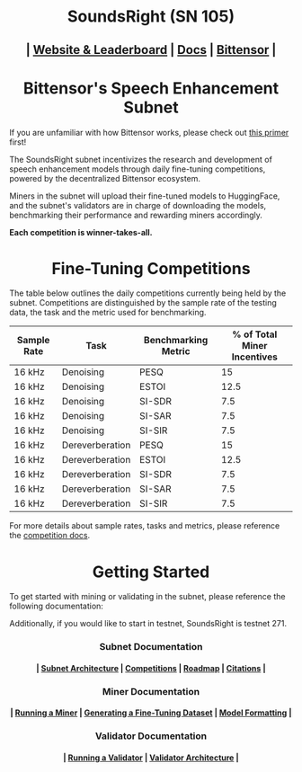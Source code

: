 <h1 align="center">SoundsRight (SN 105)</h1>
<h2 align="center">| <a href="https://soundsright.ai">Website & Leaderboard</a> | <a href="https://docs.soundsright.ai">Docs</a> | <a href="https://bittensor.com/">Bittensor</a> |</h2>

<h1 align="center">Bittensor's Speech Enhancement Subnet</h1>

If you are unfamiliar with how Bittensor works, please check out [this primer](https://docs.bittensor.com/learn/bittensor-building-blocks) first!

The SoundsRight subnet incentivizes the research and development of speech enhancement models through daily fine-tuning competitions, powered by the decentralized Bittensor ecosystem. 

Miners in the subnet will upload their fine-tuned models to HuggingFace, and the subnet's validators are in charge of downloading the models, benchmarking their performance and rewarding miners accordingly. 

**Each competition is winner-takes-all.**

<h1 align="center">Fine-Tuning Competitions</h1>

The table below outlines the daily competitions currently being held by the subnet. Competitions are distinguished by the sample rate of the testing data, the task and the metric used for benchmarking.

| Sample Rate | Task | Benchmarking Metric | % of Total Miner Incentives | 
| ----------- | ---- | ------ | --------------------------- |
| 16 kHz | Denoising | PESQ | 15 |
| 16 kHz | Denoising | ESTOI | 12.5 |
| 16 kHz | Denoising | SI-SDR | 7.5 |
| 16 kHz | Denoising | SI-SAR | 7.5 |
| 16 kHz | Denoising | SI-SIR | 7.5 |
| 16 kHz | Dereverberation | PESQ | 15 |
| 16 kHz | Dereverberation | ESTOI | 12.5 |
| 16 kHz | Dereverberation | SI-SDR | 7.5 |
| 16 kHz | Dereverberation | SI-SAR | 7.5 |
| 16 kHz | Dereverberation | SI-SIR | 7.5 |

For more details about sample rates, tasks and metrics, please reference the [competition docs](docs/subnet/competitions.md).

<h1 align="center">Getting Started</h1>

To get started with mining or validating in the subnet, please reference the following documentation:

Additionally, if you would like to start in testnet, SoundsRight is testnet 271.

<h3 align="center">Subnet Documentation</h3>
 
<h4 align="center">| <a href="docs/subnet/subnet_architecture.md">Subnet Architecture</a> | <a href="docs/subnet/competitions.md">Competitions</a> | <a href="docs/subnet/roadmap.md">Roadmap</a> | <a href="docs/subnet/citations.md">Citations</a> |</h4>
 
<h3 align="center">Miner Documentation</h3>
 
<h4 align="center">| <a href="docs/mining/running_miner.md">Running a Miner</a> | <a href="docs/mining/generate_data.md">Generating a Fine-Tuning Dataset</a> | <a href="docs/mining/model_formatting.md">Model Formatting</a> |</h4>
 
<h3 align="center">Validator Documentation</h3>
 
<h4 align="center">| <a href="docs/validating/running_validator.md">Running a Validator</a> | <a href="docs/validating/validator_architecture.md">Validator Architecture</a> |</h4>